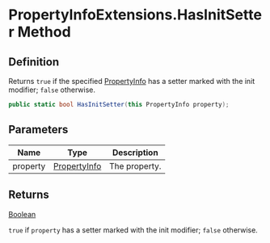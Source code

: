 # PropertyInfoExtensions.HasInitSetter Method
## Definition

Returns `true` if the specified [PropertyInfo](https://learn.microsoft.com/en-gb/dotnet/api/System.Reflection.PropertyInfo) has a setter marked with the init modifier; `false` otherwise.

```c#
public static bool HasInitSetter(this PropertyInfo property);
```

## Parameters

| Name | Type | Description |
| ---- | ---- | ----------- |
| property | [PropertyInfo](https://learn.microsoft.com/en-gb/dotnet/api/System.Reflection.PropertyInfo) | The property. |

## Returns

[Boolean](https://learn.microsoft.com/en-gb/dotnet/api/System.Boolean)

`true` if `property` has a setter marked with the init modifier; `false` otherwise.
